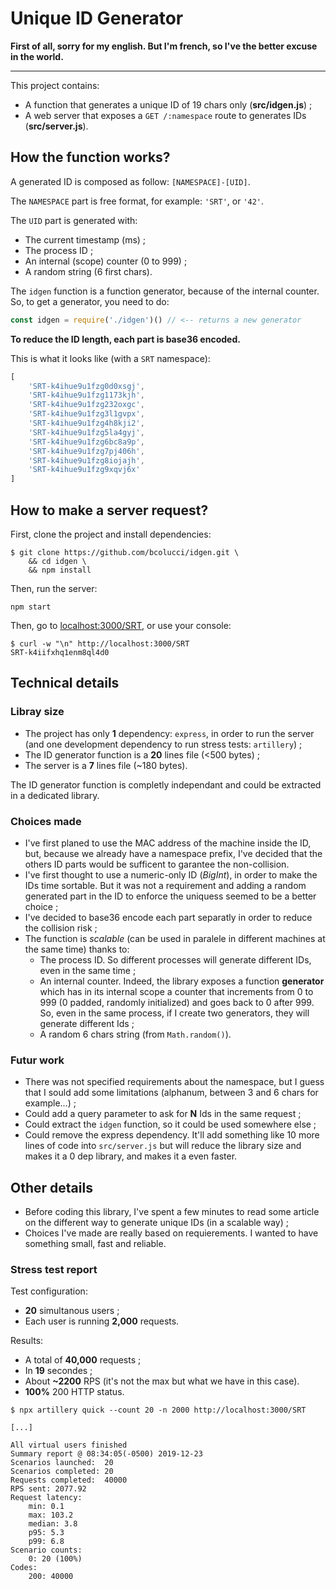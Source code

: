 
# Unique ID Generator

**First of all, sorry for my english. But I'm french, so I've the better excuse in the world.**

---

This project contains:
* A function that generates a unique ID of 19 chars only (**src/idgen.js**) ;
* A web server that exposes a `GET /:namespace` route to generates IDs (**src/server.js**).

## How the function works?

A generated ID is composed as follow: `[NAMESPACE]-[UID]`.

The `NAMESPACE` part is free format, for example: `'SRT'`, or `'42'`.

The `UID` part is generated with:
* The current timestamp (ms) ;
* The process ID ;
* An internal (scope) counter (0 to 999) ;
* A random string (6 first chars).

The `idgen` function is a function generator, because of the internal counter. So, to get a generator, you need to do:

```js
const idgen = require('./idgen')() // <-- returns a new generator
```

**To reduce the ID length, each part is base36 encoded.**

This is what it looks like (with a `SRT` namespace):

```js
[
    'SRT-k4ihue9u1fzg0d0xsgj',
    'SRT-k4ihue9u1fzg1173kjh',
    'SRT-k4ihue9u1fzg232oxgc',
    'SRT-k4ihue9u1fzg3l1gvpx',
    'SRT-k4ihue9u1fzg4h8kji2',
    'SRT-k4ihue9u1fzg5la4gyj',
    'SRT-k4ihue9u1fzg6bc8a9p',
    'SRT-k4ihue9u1fzg7pj406h',
    'SRT-k4ihue9u1fzg8iojajh',
    'SRT-k4ihue9u1fzg9xqvj6x'
]
```

## How to make a server request?

First, clone the project and install dependencies:

    $ git clone https://github.com/bcolucci/idgen.git \
        && cd idgen \
        && npm install

Then, run the server:

    npm start

Then, go to [localhost:3000/SRT](http://localhost:3000/SRT), or use your console:

    $ curl -w "\n" http://localhost:3000/SRT
    SRT-k4iifxhq1enm8ql4d0

## Technical details

### Libray size

* The project has only **1** dependency: `express`, in order to run the server (and one development dependency to run stress tests: `artillery`) ;
* The ID generator function is a **20** lines file (<500 bytes) ;
* The server is a **7** lines file (~180 bytes).

The ID generator function is completly independant and could be extracted in a dedicated library.

### Choices made

* I've first planed to use the MAC address of the machine inside the ID, but, because we already have a namespace prefix, I've decided that the others ID parts would be sufficent to garantee the non-collision.
* I've first thought to use a numeric-only ID (*BigInt*), in order to make the IDs time sortable. But it was not a requirement and adding a random generated part in the ID to enforce the uniquess seemed to be a better choice ;
* I've decided to base36 encode each part separatly in order to reduce the collision risk ;
* The function is *scalable* (can be used in paralele in different machines at the same time) thanks to:
    * The process ID. So different processes will generate different IDs, even in the same time ;
    * An internal counter. Indeed, the library exposes a function **generator** which has in its internal scope a counter that increments from 0 to 999 (0 padded, randomly initialized) and goes back to 0 after 999. So, even in the same process, if I create two generators, they will generate different Ids ;
    * A random 6 chars string (from `Math.random()`).

### Futur work

* There was not specified requirements about the namespace, but I guess that I sould add some limitations (alphanum, between 3 and 6 chars for example...) ;
* Could add a query parameter to ask for **N** Ids in the same request ;
* Could extract the `idgen` function, so it could be used somewhere else ;
* Could remove the express dependency. It'll add something like 10 more lines of code into `src/server.js` but will reduce the library size and makes it a 0 dep library, and makes it a even faster.

## Other details

* Before coding this library, I've spent a few minutes to read some article on the different way to generate unique IDs (in a scalable way) ;
* Choices I've made are really based on requierements. I wanted to have something small, fast and reliable.

### Stress test report

Test configuration:
* **20** simultanous users ;
* Each user is running **2,000** requests.

Results:
* A total of **40,000** requests ;
* In **19** secondes ;
* About **~2200** RPS (it's not the max but what we have in this case).
* **100%** 200 HTTP status.

```
$ npx artillery quick --count 20 -n 2000 http://localhost:3000/SRT

[...]

All virtual users finished
Summary report @ 08:34:05(-0500) 2019-12-23
Scenarios launched:  20
Scenarios completed: 20
Requests completed:  40000
RPS sent: 2077.92
Request latency:
    min: 0.1
    max: 103.2
    median: 3.8
    p95: 5.3
    p99: 6.8
Scenario counts:
    0: 20 (100%)
Codes:
    200: 40000
```
